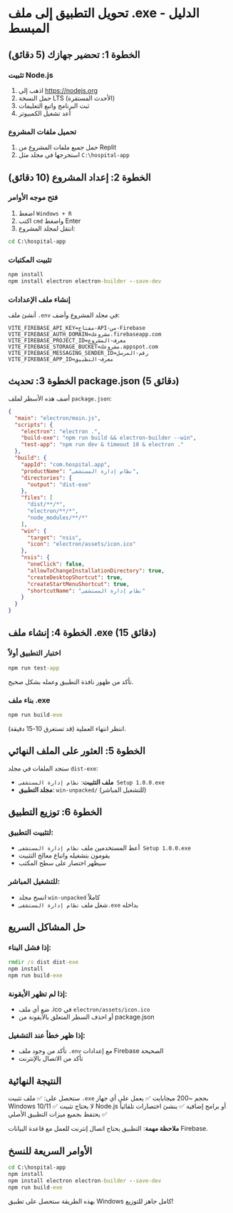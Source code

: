 # تحويل التطبيق إلى ملف .exe - الدليل المبسط

## الخطوة 1: تحضير جهازك (5 دقائق)

### تثبيت Node.js
1. اذهب إلى https://nodejs.org
2. حمل النسخة LTS (الأحدث المستقرة)
3. ثبت البرنامج واتبع التعليمات
4. أعد تشغيل الكمبيوتر

### تحميل ملفات المشروع
1. حمل جميع ملفات المشروع من Replit
2. استخرجها في مجلد مثل `C:\hospital-app`

## الخطوة 2: إعداد المشروع (10 دقائق)

### فتح موجه الأوامر
1. اضغط `Windows + R`
2. اكتب `cmd` واضغط Enter
3. انتقل لمجلد المشروع:
```cmd
cd C:\hospital-app
```

### تثبيت المكتبات
```cmd
npm install
npm install electron electron-builder --save-dev
```

### إنشاء ملف الإعدادات
أنشئ ملف `.env` في مجلد المشروع وأضف:
```
VITE_FIREBASE_API_KEY=مفتاح-API-من-Firebase
VITE_FIREBASE_AUTH_DOMAIN=مشروعك.firebaseapp.com
VITE_FIREBASE_PROJECT_ID=معرف-المشروع
VITE_FIREBASE_STORAGE_BUCKET=مشروعك.appspot.com
VITE_FIREBASE_MESSAGING_SENDER_ID=رقم-المرسل
VITE_FIREBASE_APP_ID=معرف-التطبيق
```

## الخطوة 3: تحديث package.json (5 دقائق)

أضف هذه الأسطر لملف `package.json`:

```json
{
  "main": "electron/main.js",
  "scripts": {
    "electron": "electron .",
    "build-exe": "npm run build && electron-builder --win",
    "test-app": "npm run dev & timeout 10 & electron ."
  },
  "build": {
    "appId": "com.hospital.app",
    "productName": "نظام إدارة المستشفى",
    "directories": {
      "output": "dist-exe"
    },
    "files": [
      "dist/**/*",
      "electron/**/*",
      "node_modules/**/*"
    ],
    "win": {
      "target": "nsis",
      "icon": "electron/assets/icon.ico"
    },
    "nsis": {
      "oneClick": false,
      "allowToChangeInstallationDirectory": true,
      "createDesktopShortcut": true,
      "createStartMenuShortcut": true,
      "shortcutName": "نظام إدارة المستشفى"
    }
  }
}
```

## الخطوة 4: إنشاء ملف .exe (15 دقائق)

### اختبار التطبيق أولاً
```cmd
npm run test-app
```
تأكد من ظهور نافذة التطبيق وعمله بشكل صحيح.

### بناء ملف .exe
```cmd
npm run build-exe
```

انتظر انتهاء العملية (قد تستغرق 10-15 دقيقة).

## الخطوة 5: العثور على الملف النهائي

ستجد الملفات في مجلد `dist-exe`:
- **ملف التثبيت**: `نظام إدارة المستشفى Setup 1.0.0.exe`
- **مجلد التطبيق**: `win-unpacked/` (للتشغيل المباشر)

## الخطوة 6: توزيع التطبيق

### لتثبيت التطبيق:
- أعط المستخدمين ملف `نظام إدارة المستشفى Setup 1.0.0.exe`
- يقومون بتشغيله واتباع معالج التثبيت
- سيظهر اختصار على سطح المكتب

### للتشغيل المباشر:
- انسخ مجلد `win-unpacked` كاملاً
- شغل ملف `نظام إدارة المستشفى.exe` بداخله

## حل المشاكل السريع

### إذا فشل البناء:
```cmd
rmdir /s dist dist-exe
npm install
npm run build-exe
```

### إذا لم تظهر الأيقونة:
- ضع أي ملف .ico في `electron/assets/icon.ico`
- أو احذف السطر المتعلق بالأيقونة من package.json

### إذا ظهر خطأ عند التشغيل:
- تأكد من وجود ملف `.env` مع إعدادات Firebase الصحيحة
- تأكد من الاتصال بالإنترنت

## النتيجة النهائية

ستحصل على:
✅ ملف تثبيت `.exe` بحجم ~200 ميجابايت
✅ يعمل على أي جهاز Windows 10/11
✅ لا يحتاج تثبيت Node.js أو برامج إضافية
✅ ينشئ اختصارات تلقائياً
✅ يحتفظ بجميع ميزات التطبيق الأصلي

**ملاحظة مهمة**: التطبيق يحتاج اتصال إنترنت للعمل مع قاعدة البيانات Firebase.

## الأوامر السريعة للنسخ

```cmd
cd C:\hospital-app
npm install
npm install electron electron-builder --save-dev
npm run build-exe
```

بهذه الطريقة ستحصل على تطبيق Windows كامل جاهز للتوزيع!